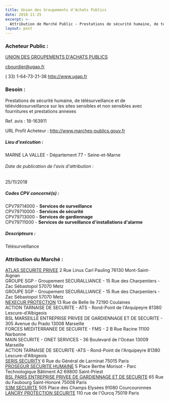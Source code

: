 ```yaml
---
title: Union des Groupements d'Achats Publics
date: 2018-11-25
excerpt: >-
  Attribution de Marché Public - Prestations de sécurité humaine, de télésurveillance et de télévidéosurveillance sur les sites sensibles et non sensibles avec fournitures et prestations annexes
layout: post
---
```


### Acheteur Public : 
<a href="/acheteur-140/siren-776056467"> UNION DES GROUPEMENTS D'ACHATS PUBLICS</a><br/>



cbourdier@ugap.fr

( 33) 1-64-73-21-38
http://www.ugap.fr
### Besoin :

Prestations de sécurité humaine, de télésurveillance et de télévidéosurveillance sur les sites sensibles et non sensibles avec fournitures et prestations annexes

Ref. avis : 18-163911

URL Profil Acheteur : http://www.marches-publics.gouv.fr

##### Lieu d'exécution :

MARNE LA VALLEE - Département 77 - Seine-et-Marne

###### Date de publication de l'avis d'attribution : 
25/11/2018

##### Codes CPV concerné(s) :
CPV79714000 - **Services de surveillance** <br/>
CPV79710000 - **Services de sécurité** <br/>
CPV79713000 - **Services de gardiennage** <br/>
CPV79711000 - **Services de surveillance d'installations d'alarme** <br/>

##### Descripteurs :
Télésurveillance <br/>

### Attribution du Marché :
<a href="/entreprise-569/siren-509232344"> ATLAS SECURITE PRIVEE</a>    2 Rue Linus Carl Pauling 76130 Mont-Saint-Aignan <br/>
GROUPE SGP - Groupement SECURALLIANCE - 15 Rue des Charpentiers - Zac Sébastopol 57070 Metz <br/>
GROUPE SGP - Groupement SECURALLIANCE - 15 Rue des Charpentiers - Zac Sébastopol 57070 Metz <br/>
<a href="/entreprise-576/siren-799869342"> NEXECUR PROTECTION</a>    13 Rue de Belle Ile 72190 Coulaines <br/>
ACTION TARNAISE DE SECURITE - ATS - Rond-Point de l'Arquipeyre 81380 Lescure-d'Albigeois <br/>
BSL MARSEILLE ENTREPRISE PRIVEE DE GARDIENNAGE ET DE SECURITE - 305 Avenue du Prado 13008 Marseille <br/>
FORCES MEDITERRANEE DE SECURITE - FMS - 2 B Rue Racine 11100 Narbonne <br/>
MAIN SECURITE - ONET SERVICES - 36 Boulevard de l'Océan 13009 Marseille <br/>
ACTION TARNAISE DE SECURITE -ATS - Rond-Point de l'Arquipeyre 81380 Lescure-d'Albigeois <br/>
<a href="/entreprise-575/siren-788213825"> SERIS SECURITY</a>    6 Rue du Général de Larminat 75015 Paris <br/>
<a href="/entreprise-548/siren-338246317"> PROSEGUR SECURITE HUMAINE</a>    5 Place Berthe Morisot - Parc Technologique Bâtiment A2 69800 Saint-Priest <br/>
<a href="/entreprise-569/siren-513450494"> BSL PARIS ENTREPRISE PRIVEE DE GARDIENNAGE ET DE SECURITE</a>    65 Rue du Faubourg Saint-Honoré 75008 Paris <br/>
<a href="/entreprise-566/siren-490225737"> S3M SECURITE</a>    505 Place des Champs Elysées 91080 Courcouronnes <br/>
<a href="/entreprise-560/siren-432513356"> LANCRY PROTECTION SECURITE</a>    110 rue de l'Ourcq 75019 Paris <br/>
